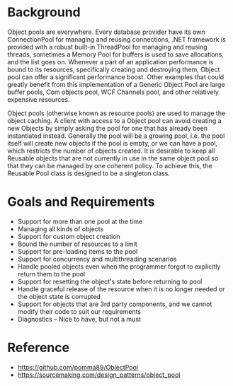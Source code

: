 # Background
Object pools are everywhere. Every database provider have its own ConnectionPool for managing and reusing connections, .NET framework is provided with a robust built-in ThreadPool for managing and reusing threads, sometimes a Memory Pool for buffers is used to save allocations, and the list goes on.
Whenever a part of an application performance is bound to its resources, specifically creating and destroying them, Object pool can offer a significant performance boost.
Other examples that could greatly benefit from this implementation of a Generic Object Pool are large buffer pools, Com objects pool, WCF Channels pool, and other relatively expensive resources. 

Object pools (otherwise known as resource pools) are used to manage the object caching. A client with access to a Object pool can avoid creating a new Objects by simply asking the pool for one that has already been instantiated instead. Generally the pool will be a growing pool, i.e. the pool itself will create new objects if the pool is empty, or we can have a pool, which restricts the number of objects created.
It is desirable to keep all Reusable objects that are not currently in use in the same object pool so that they can be managed by one coherent policy. To achieve this, the Reusable Pool class is designed to be a singleton class.
# Goals and Requirements
- Support for more than one pool at the time 
- Managing all kinds of objects 
- Support for custom object creation 
- Bound the number of resources to a limit 
- Support for pre-loading items to the pool 
- Support for concurrency and multithreading scenarios 
- Handle pooled objects even when the programmer forgot to explicitly return them to the pool 
- Support for resetting the object's state before returning to pool 
- Handle graceful release of the resource when it is no longer needed or the object state is corrupted 
- Support for objects that are 3rd party components, and we cannot modify their code to suit our requirements 
- Diagnostics – Nice to have, but not a must

# Reference
- https://github.com/pomma89/ObjectPool
- https://sourcemaking.com/design_patterns/object_pool
